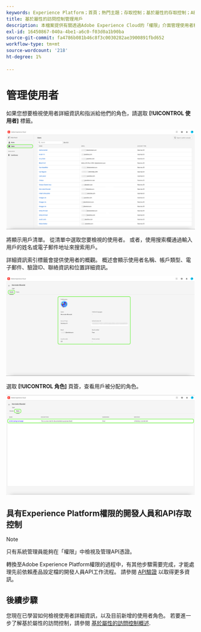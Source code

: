 ```yaml
---
keywords: Experience Platform；首頁；熱門主題；存取控制；基於屬性的存取控制；ABAC
title: 基於屬性的訪問控制管理用戶
description: 本檔案提供有關透過Adobe Experience Cloud的「權限」介面管理使用者和使用者群組的資訊
exl-id: 16450867-040a-4be1-a6c0-f03d0a1b90ba
source-git-commit: fa4786b081b46c8f3c0030282ae3900891fbd652
workflow-type: tm+mt
source-wordcount: '218'
ht-degree: 1%

---
```


# 管理使用者

如果您想要檢視使用者詳細資訊和指派給他們的角色，請選取 **[!UICONTROL 使用者]** 標籤。

![flac-users-tab](../../images/flac-ui/flac-users-tab.png)

將顯示用戶清單。 從清單中選取您要檢視的使用者。 或者，使用搜索欄通過輸入用戶的姓名或電子郵件地址來搜索用戶。

詳細資訊索引標籤會提供使用者的概觀。 概述會顯示使用者名稱、帳戶類型、電子郵件、驗證ID、聯絡資訊和位置詳細資訊。

![flac-users-details](../../images/flac-ui/flac-users-details.png)

選取 **[!UICONTROL 角色]** 頁簽，查看用戶被分配的角色。

![flac-users-roles](../../images/flac-ui/flac-users-roles.png)

## 具有Experience Platform權限的開發人員和API存取控制

>[!NOTE]
>
>只有系統管理員能夠在「權限」中檢視及管理API憑證。

轉換至Adobe Experience Platform權限的過程中，有其他步驟需要完成，才能處理先前依賴產品設定檔的開發人員API工作流程。 請參閱 [API驗證](../../../landing/api-authentication.md) 以取得更多資訊。

## 後續步驟

您現在已學習如何檢視使用者詳細資訊，以及目前新增的使用者角色。 若要進一步了解基於屬性的訪問控制，請參閱 [基於屬性的訪問控制概述](../overview.md).
